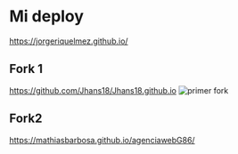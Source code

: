 # Mi deploy 
https://jorgeriquelmez.github.io/

## Fork 1
https://github.com/Jhans18/Jhans18.github.io
![primer fork](./colaborativo/colaborativo1.png)

## Fork2
https://mathiasbarbosa.github.io/agenciawebG86/

